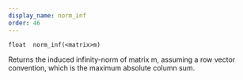 ```yaml
---
display_name: norm_inf
order: 46
---
```

`float  norm_inf(<matrix>m)`

Returns the induced infinity-norm of matrix m, assuming a row vector convention, which is the maximum absolute column sum.
